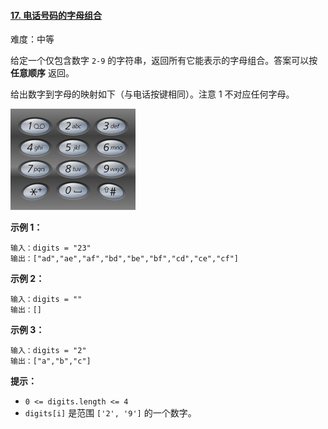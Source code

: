 ﻿#### [17\. 电话号码的字母组合](https://leetcode.cn/problems/letter-combinations-of-a-phone-number/)

难度：中等

给定一个仅包含数字 `2-9` 的字符串，返回所有它能表示的字母组合。答案可以按 **任意顺序** 返回。

给出数字到字母的映射如下（与电话按键相同）。注意 1 不对应任何字母。

![](./assets/img/Question0017.png)

**示例 1：**

```
输入：digits = "23"
输出：["ad","ae","af","bd","be","bf","cd","ce","cf"]
```

**示例 2：**

```
输入：digits = ""
输出：[]
```

**示例 3：**

```
输入：digits = "2"
输出：["a","b","c"]
```

**提示：**

-   `0 <= digits.length <= 4`
-   `digits[i]` 是范围 `['2', '9']` 的一个数字。
